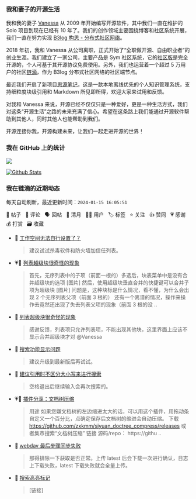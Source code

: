 ### 我和妻子的开源生活

我和我的妻子 [Vanessa](https://github.com/Vanessa219) 从 2009 年开始编写开源软件，其中我们一直在维护的 Solo 项目到现在已经有 10 年了。我们的创作领域主要围绕博客和社区系统开展，我们一直在努力实现 [B3log 构思 - 分布式社区网络](https://ld246.com/article/1546941897596)。

2018 年初，我和 Vanessa 从公司离职，正式开始了“全职做开源、自由职业者”的创业生涯。我们建立了一家公司，主要产品是 Sym 社区系统，它的[社区版](https://github.com/88250/symphony)是完全开源的，个人可基于其开源协议免费使用。另外，我们也运营着一个超过 5 万用户的社区[链滴](https://ld246.com)，作为 B3log 分布式社区网络的社区端节点。

最近我们开启了新项目[思源笔记](https://github.com/siyuan-note/siyuan)，这是一款本地离线优先的个人知识管理系统，支持细粒度块级引用和 Markdown 所见即所得，欢迎大家来试用和反馈。

对我和 Vanessa 来说，开源已经不仅仅只是一种爱好，更是一种生活方式，我们对这条“开源生活”之路的未来充满了信心。希望在这条路上我们能通过开源软件帮助到其他人，同时其他人也能帮助到我们。

开源连接你我，开源构建未来，让我们一起走进开源的世界！

### 我在 GitHub 上的统计

<a title="Hits" target="_blank" href="https://github.com/88250/88250"><img src="https://hits.b3log.org/88250/88250.svg"></a>

[![Github Stats](https://github-readme-stats.vercel.app/api?username=88250&theme=tokyonight&show_icons=true)](https://github.com/88250)

<!--events start -->

### 我在链滴的近期动态

每天自动刷新，最近更新时间：`2024-01-15 16:05:51`

📝 帖子 &nbsp; 💬 评论 &nbsp; 🗣 回帖 &nbsp; 🌙 清月 &nbsp; 👨‍💻 用户 &nbsp; 🏷️ 标签 &nbsp; ⭐️ 关注 &nbsp; 👍 赞同 &nbsp; 💗 感谢 &nbsp; 💰 打赏 &nbsp; 🗃 收藏

* 💬 [工作空间无法自行设置了？](https://ld246.com/article/1705266211818/comment/1705277487154#comments)

  > 建议试试杀毒软件和防火墙加信任列表。
* 💗📝 [列表超级块很奇怪的现象](https://ld246.com/article/1705240090712)

  > 首先，无序列表中的子项（前面一根的）多选后，块表菜单中是没有合并超级块的选项 [图片] 然后，使用超级块垂直合并的快捷键可以合并子项为超级块 [图片] 问题是，这种块标是什么情况，看不懂，为什么会出现 2 个无序列表父项（前面 3 根的） 还有一个离谱的情况，操作来操作去竟然还出现了失去列表父项的现象（前面 3 根的没 ..
* 💬 [列表超级块很奇怪的现象](https://ld246.com/article/1705240090712/comment/1705240759646#comments)

  > 感谢反馈，列表项只允许列表项，不能出现其他块，这里界面上应该不显示合并超级块才对 @Vanessa
* 💬 [搜索功能显示问题](https://ld246.com/article/1705233951716/comment/1705234672806#comments)

  > 建议升级到最新版后再试试。
* 💬 [建议引用时不区分大小写来进行搜索](https://ld246.com/article/1705200484695/comment/1705232741295#comments)

  > 空格退出后继续输入会再次搜索的。
* 💗📝 [插件分享：文档树压缩](https://ld246.com/article/1705227991331)

  > 用途 如果您嫌文档树的左边缩进太大的话，可以用这个插件，用拖动条自定义一个百分比，点确定保存后文档树的缩进会自动压缩。 下载 https://github.com/zxkmm/siyuan_doctree_compress/releases 或者集市搜索“文档树压缩” 链接 源码/repo： https://githu ..
* 💬 [webdav 最后步骤同步失败](https://ld246.com/article/1705203770273/comment/1705209386629#comments)

  > 那得排除一下获取是否正常。上传 latest 后会下载一次进行确认，日志上下载失败，latest 下载失败就会全量上传。
* 💬 [搜索高亮标记](https://ld246.com/article/1705195018461/comment/1705205414651#comments)

  > [链接]


<!--events end -->
